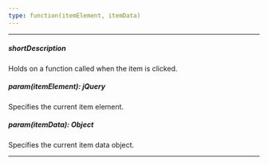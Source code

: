 ```yaml
---
type: function(itemElement, itemData)
---
```

---
##### shortDescription
Holds on a function called when the item is clicked.

##### param(itemElement): jQuery
Specifies the current item element.

##### param(itemData): Object
Specifies the current item data object.

---
